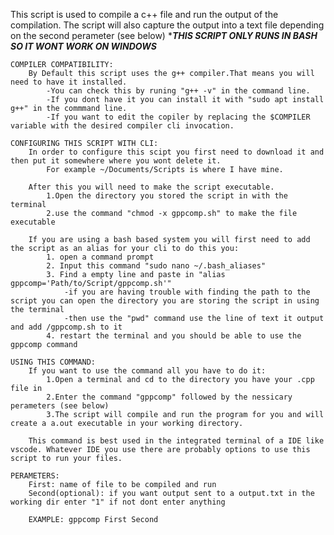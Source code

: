 This script is used to compile a c++ file and run the output of the compilation.
The script will also capture the output into a text file depending on the second perameter (see below) \***_THIS SCRIPT ONLY RUNS IN BASH SO IT WONT WORK ON WINDOWS_**

    COMPILER COMPATIBILITY:
        By Default this script uses the g++ compiler.That means you will need to have it installed.
            -You can check this by runing "g++ -v" in the command line.
            -If you dont have it you can install it with "sudo apt install g++" in the commmand line.
            -If you want to edit the copiler by replacing the $COMPILER variable with the desired compiler cli invocation.

    CONFIGURING THIS SCRIPT WITH CLI:
        In order to configure this scipt you first need to download it and then put it somewhere where you wont delete it.
            For example ~/Documents/Scripts is where I have mine.

        After this you will need to make the script executable.
            1.Open the directory you stored the script in with the terminal
            2.use the command "chmod -x gppcomp.sh" to make the file executable

        If you are using a bash based system you will first need to add the script as an alias for your cli to do this you:
            1. open a command prompt
            2. Input this command "sudo nano ~/.bash_aliases"
            3. Find a empty line and paste in "alias gppcomp='Path/to/Script/gppcomp.sh'"
                -if you are having trouble with finding the path to the script you can open the directory you are storing the script in using the terminal
                -then use the "pwd" command use the line of text it output and add /gppcomp.sh to it
            4. restart the terminal and you should be able to use the gppcomp command

    USING THIS COMMAND:
        If you want to use the command all you have to do it:
            1.Open a terminal and cd to the directory you have your .cpp file in
            2.Enter the command "gppcomp" followed by the nessicary perameters (see below)
            3.The script will compile and run the program for you and will create a a.out executable in your working directory.

        This command is best used in the integrated terminal of a IDE like vscode. Whatever IDE you use there are probably options to use this script to run your files.

    PERAMETERS:
        First: name of file to be compiled and run
        Second(optional): if you want output sent to a output.txt in the working dir enter "1" if not dont enter anything

        EXAMPLE: gppcomp First Second
